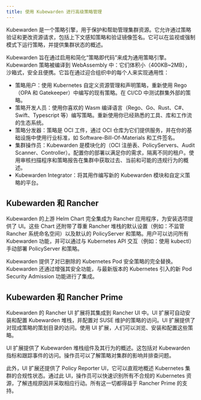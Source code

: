 ```yaml
---
title: 使用 Kubewarden 进行高级策略管理
---
```


<head>
  <link rel="canonical" href="https://ranchermanager.docs.rancher.com/zh/integrations-in-rancher/kubewarden"/>
</head>

Kubewarden 是一个策略引擎，用于保护和帮助管理集群资源。它允许通过策略验证和更改资源请求，包括上下文感知策略和验证镜像签名。它可以在监视或强制模式下运行策略，并提供集群状态的概述。

Kubewarden 旨在通过启用和简化“策略即代码”来成为通用策略引擎。Kubewarden 策略被编译到 WebAssembly 中：它们体积小（400KB~2MB），沙箱式，安全且便携。它旨在通过迎合组织中的每个人来实现通用性：

- 策略用户：使用 Kubernetes 自定义资源管理和声明策略，重新使用 Rego（OPA 和 Gatekeeper）中编写的现有策略。在 CI/CD 中测试群集外部的策略。
- 策略开发人员：使用你喜欢的 Wasm 编译语言（Rego、Go、Rust、C#、Swift、Typescript 等）编写策略。重新使用你已经熟悉的工具、库和工作流的生态系统。
- 策略分发器：策略是 OCI 工件，通过 OCI 仓库为它们提供服务，并在你的基础设施中使用行业标准，如 Software-Bill-Of-Materials 和工件签名。
- 集群操作员：Kubewarden 是模块化的（OCI 注册表、PolicyServers、Audit Scanner、Controller）。配置你的部署以满足你的需求，隔离不同的租户。使用审核扫描程序和策略报告在集群中获取过去、当前和可能的违规行为的概述。
- Kubewarden Integrator：将其用作编写新的 Kubewarden 模块和自定义策略的平台。

## Kubewarden 和 Rancher

Kubewarden 的上游 Helm Chart 完全集成为 Rancher 应用程序，为安装选项提供了 UI。这些 Chart 还附带了尊重 Rancher 堆栈的默认设置（例如：不监管 Rancher 系统命名空间）以及默认的 PolicyServer 和策略。用户可以访问所有 Kubewarden 功能，并可以通过与 Kubernetes API 交互（例如：使用 kubectl）手动部署 PolicyServer 和策略。

Kubewarden 提供了对已删除的 Kubernetes Pod 安全策略的完全替换。 Kubewarden 还通过增强其安全功能，与最新版本的 Kubernetes 引入的新 Pod Security Admission 功能进行了集成。

## Kubewarden 和 Rancher Prime

Kubewarden 的 Rancher UI 扩展将其集成到 Rancher UI 中。UI 扩展可自动安装和配置 Kubewarden 堆栈，并配置对 SUSE 维护的策略的访问。UI 扩展提供了对现成策略的策划目录的访问。使用 UI 扩展，人们可以浏览、安装和配置这些策略。

UI 扩展提供了 Kubewarden 堆栈组件及其行为的概述。这包括对 Kubewarden 指标和跟踪事件的访问。操作员可以了解策略对集群的影响并排查问题。

此外，UI 扩展还提供了 Policy Reporter UI，它可以直观地概述 Kubernetes 集群的合规性状态。通过此 UI，操作员可以快速识别所有不合规的 Kubernetes 资源，了解违规原因并采取相应行动。所有这一切都得益于 Rancher Prime 的支持。
